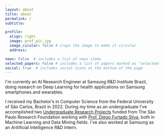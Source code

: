 ```yaml
---
layout: about
title: about
permalink: /
subtitle:

profile:
  align: right
  image: prof_pic.jpg
  image_cicular: false # crops the image to make it circular
  address:

news: False  # includes a list of news items
selected_papers: False # includes a list of papers marked as "selected={true}"
social: true  # includes social icons at the bottom of the page
---
```


I'm currently an AI Research Engineer at Samsung R&D Institute Brazil, doing research on Deep Learning for health applications on Samsung smartphones and wearables.

I received my Bachelor’s in Computer Science from the Federal University of São Carlos, Brazil in 2022. During my time as an undergraduate I've accomplished two [Undergraduate Research Projects](https://bv.fapesp.br/en/pesquisador/704216/yuri-gabriel-aragao-da-silva/) funded from The São Paulo Research Foundation working with [Prof. Diego Furtado Silva](https://sites.google.com/view/diegofsilva), both in Machine Learning and Data Mining fields. I've also worked at Samsung as an Aritificial Intelligence R&D Intern.
